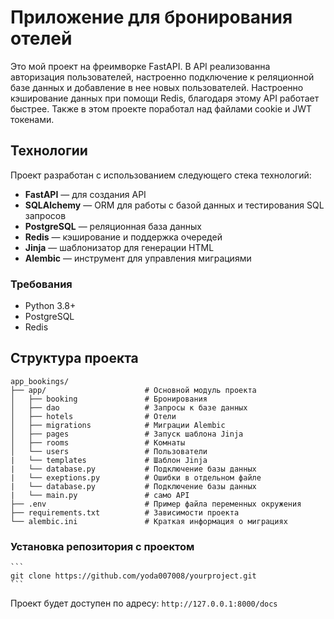 # Приложение для бронирования отелей

Это мой проект на фреимворке FastAPI. В API реализованна авторизация пользователей, настроенно подключение к реляционной базе данных и добавление в нее новых пользователей. Настроенно кэширование данных при помощи Redis, благодаря этому API работает быстрее. Также в этом проекте поработал над файлами cookie и JWT токенами.

## Технологии

Проект разработан с использованием следующего стека технологий:
- **FastAPI** — для создания API
- **SQLAlchemy** — ORM для работы с базой данных и тестирования SQL запросов
- **PostgreSQL** — реляционная база данных
- **Redis** — кэширование и поддержка очередей
- **Jinja** — шаблонизатор для генерации HTML
- **Alembic** — инструмент для управления миграциями

### Требования

- Python 3.8+
- PostgreSQL
- Redis

## Структура проекта

```plaintext
app_bookings/
├── app/                      # Основной модуль проекта
│   ├── booking               # Бронирования
│   ├── dao                   # Запросы к базе данных 
│   ├── hotels                # Отели
│   ├── migrations            # Миграции Alembic
│   ├── pages                 # Запуск шаблона Jinja
│   ├── rooms                 # Комнаты
│   └── users                 # Пользователи
|   └── templates             # Шаблон Jinja
|   └── database.py           # Подключение базы данных
|   └── exeptions.py          # Ошибки в отдельном файле
|   └── database.py           # Подключение базы данных
|   └── main.py               # само API
├── .env                      # Пример файла переменных окружения
├── requirements.txt          # Зависимости проекта
└── alembic.ini               # Краткая информация о миграциях
```

### Установка репозитория с проектом

    ```
    git clone https://github.com/yoda007008/yourproject.git
    ```

Проект будет доступен по адресу: `http://127.0.0.1:8000/docs`
